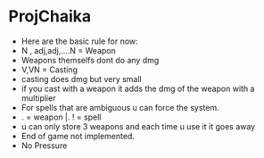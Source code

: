 ProjChaika
==========

- Here are the basic rule for now:
- N ,  adj,adj,....N = Weapon‏
- Weapons themselfs dont do any dmg‏
- V,VN = Casting‏
- casting does dmg but very small‏
- if you cast with a weapon it adds the dmg of the weapon with a multiplier‏
- For spells that are ambiguous u can force the system.‏
- . = weapon |. ! = spell‏
- u can only store 3 weapons and each time u use it it goes away‏
- End of game not implemented.
 - No Pressure
